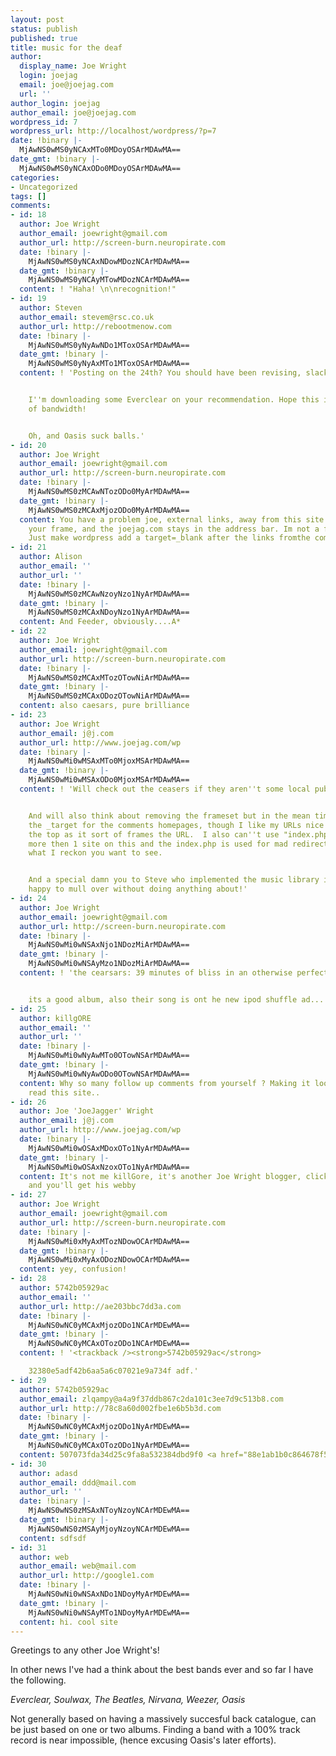 ```yaml
---
layout: post
status: publish
published: true
title: music for the deaf
author:
  display_name: Joe Wright
  login: joejag
  email: joe@joejag.com
  url: ''
author_login: joejag
author_email: joe@joejag.com
wordpress_id: 7
wordpress_url: http://localhost/wordpress/?p=7
date: !binary |-
  MjAwNS0wMS0yNCAxMTo0MDoyOSArMDAwMA==
date_gmt: !binary |-
  MjAwNS0wMS0yNCAxODo0MDoyOSArMDAwMA==
categories:
- Uncategorized
tags: []
comments:
- id: 18
  author: Joe Wright
  author_email: joewright@gmail.com
  author_url: http://screen-burn.neuropirate.com
  date: !binary |-
    MjAwNS0wMS0yNCAxNDowMDozNCArMDAwMA==
  date_gmt: !binary |-
    MjAwNS0wMS0yNCAyMTowMDozNCArMDAwMA==
  content: ! "Haha! \n\nrecognition!"
- id: 19
  author: Steven
  author_email: stevem@rsc.co.uk
  author_url: http://rebootmenow.com
  date: !binary |-
    MjAwNS0wMS0yNyAwNDo1MToxOSArMDAwMA==
  date_gmt: !binary |-
    MjAwNS0wMS0yNyAxMTo1MToxOSArMDAwMA==
  content: ! 'Posting on the 24th? You should have been revising, slacker.


    I''m downloading some Everclear on your recommendation. Hope this isn''t a waste
    of bandwidth!


    Oh, and Oasis suck balls.'
- id: 20
  author: Joe Wright
  author_email: joewright@gmail.com
  author_url: http://screen-burn.neuropirate.com
  date: !binary |-
    MjAwNS0wMS0zMCAwNTozODo0MyArMDAwMA==
  date_gmt: !binary |-
    MjAwNS0wMS0zMCAxMjozODo0MyArMDAwMA==
  content: You have a problem joe, external links, away from this site dont break
    your frame, and the joejag.com stays in the address bar. Im not a fan of Javascript.
    Just make wordpress add a target=_blank after the links fromthe comments.
- id: 21
  author: Alison
  author_email: ''
  author_url: ''
  date: !binary |-
    MjAwNS0wMS0zMCAwNzoyNzo1NyArMDAwMA==
  date_gmt: !binary |-
    MjAwNS0wMS0zMCAxNDoyNzo1NyArMDAwMA==
  content: And Feeder, obviously....A*
- id: 22
  author: Joe Wright
  author_email: joewright@gmail.com
  author_url: http://screen-burn.neuropirate.com
  date: !binary |-
    MjAwNS0wMS0zMCAxMTozOTowNiArMDAwMA==
  date_gmt: !binary |-
    MjAwNS0wMS0zMCAxODozOTowNiArMDAwMA==
  content: also caesars, pure brilliance
- id: 23
  author: Joe Wright
  author_email: j@j.com
  author_url: http://www.joejag.com/wp
  date: !binary |-
    MjAwNS0wMi0wMSAxMTo0MjoxMSArMDAwMA==
  date_gmt: !binary |-
    MjAwNS0wMi0wMSAxODo0MjoxMSArMDAwMA==
  content: ! 'Will check out the ceasers if they aren''t some local pub band!


    And will also think about removing the frameset but in the mean time I''ve added
    the _target for the comments homepages, though I like my URLs nice and short at
    the top as it sort of frames the URL.  I also can''t use "index.php" as I host
    more then 1 site on this and the index.php is used for mad redirection based on
    what I reckon you want to see.


    And a special damn you to Steve who implemented the music library idea I was quite
    happy to mull over without doing anything about!'
- id: 24
  author: Joe Wright
  author_email: joewright@gmail.com
  author_url: http://screen-burn.neuropirate.com
  date: !binary |-
    MjAwNS0wMi0wNSAxNjo1NDozMiArMDAwMA==
  date_gmt: !binary |-
    MjAwNS0wMi0wNSAyMzo1NDozMiArMDAwMA==
  content: ! 'the cearsars: 39 minutes of bliss in an otherwise perfect world.


    its a good album, also their song is ont he new ipod shuffle ad...'
- id: 25
  author: killgORE
  author_email: ''
  author_url: ''
  date: !binary |-
    MjAwNS0wMi0wNyAwMTo0OTowNSArMDAwMA==
  date_gmt: !binary |-
    MjAwNS0wMi0wNyAwODo0OTowNSArMDAwMA==
  content: Why so many follow up comments from yourself ? Making it look like people
    read this site..
- id: 26
  author: Joe 'JoeJagger' Wright
  author_email: j@j.com
  author_url: http://www.joejag.com/wp
  date: !binary |-
    MjAwNS0wMi0wOSAxMDoxOTo1NyArMDAwMA==
  date_gmt: !binary |-
    MjAwNS0wMi0wOSAxNzoxOTo1NyArMDAwMA==
  content: It's not me killGore, it's another Joe Wright blogger, click on his name
    and you'll get his webby
- id: 27
  author: Joe Wright
  author_email: joewright@gmail.com
  author_url: http://screen-burn.neuropirate.com
  date: !binary |-
    MjAwNS0wMi0xMyAxMTozNDowOCArMDAwMA==
  date_gmt: !binary |-
    MjAwNS0wMi0xMyAxODozNDowOCArMDAwMA==
  content: yey, confusion!
- id: 28
  author: 5742b05929ac
  author_email: ''
  author_url: http://ae203bbc7dd3a.com
  date: !binary |-
    MjAwNS0wNC0yMCAxMjozODo1NCArMDEwMA==
  date_gmt: !binary |-
    MjAwNS0wNC0yMCAxOTozODo1NCArMDEwMA==
  content: ! '<trackback /><strong>5742b05929ac</strong>

    32380e5adf42b6aa5a6c07021e9a734f adf.'
- id: 29
  author: 5742b05929ac
  author_email: zlqampy@a4a9f37ddb867c2da101c3ee7d9c513b8.com
  author_url: http://78c8a60d002fbe1e6b5b3d.com
  date: !binary |-
    MjAwNS0wNC0yMCAxMjozODo1NyArMDEwMA==
  date_gmt: !binary |-
    MjAwNS0wNC0yMCAxOTozODo1NyArMDEwMA==
  content: 507073fda34d25c9fa8a532384dbd9f0 <a href="88e1ab1b0c864678f561f.com" rel="nofollow">c870498898d9abb2e1b23e</a>.
- id: 30
  author: adasd
  author_email: ddd@mail.com
  author_url: ''
  date: !binary |-
    MjAwNS0wNS0zMSAxNToyNzoyNCArMDEwMA==
  date_gmt: !binary |-
    MjAwNS0wNS0zMSAyMjoyNzoyNCArMDEwMA==
  content: sdfsdf
- id: 31
  author: web
  author_email: web@mail.com
  author_url: http://google1.com
  date: !binary |-
    MjAwNS0wNi0wNSAxNDo1NDoyMyArMDEwMA==
  date_gmt: !binary |-
    MjAwNS0wNi0wNSAyMTo1NDoyMyArMDEwMA==
  content: hi. cool site
---
```

<p>Greetings to any other Joe Wright's!</p>
<p>In other news I've had a think about the best bands ever and so far I have the following.</p>
<p><em>Everclear, Soulwax, The Beatles, Nirvana, Weezer, Oasis</em></p>
<p>Not generally based on having a massively succesful back catalogue, can be just based on one or two albums.  Finding a band with a 100% track record is near impossible, (hence excusing Oasis's later efforts).</p>
